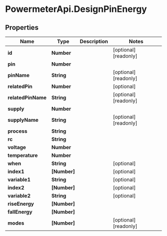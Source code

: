 # PowermeterApi.DesignPinEnergy

## Properties

Name | Type | Description | Notes
------------ | ------------- | ------------- | -------------
**id** | **Number** |  | [optional] [readonly] 
**pin** | **Number** |  | 
**pinName** | **String** |  | [optional] [readonly] 
**relatedPin** | **Number** |  | [optional] 
**relatedPinName** | **String** |  | [optional] [readonly] 
**supply** | **Number** |  | 
**supplyName** | **String** |  | [optional] [readonly] 
**process** | **String** |  | 
**rc** | **String** |  | 
**voltage** | **Number** |  | 
**temperature** | **Number** |  | 
**when** | **String** |  | [optional] 
**index1** | **[Number]** |  | [optional] 
**variable1** | **String** |  | [optional] 
**index2** | **[Number]** |  | [optional] 
**variable2** | **String** |  | [optional] 
**riseEnergy** | **[Number]** |  | 
**fallEnergy** | **[Number]** |  | 
**modes** | **[Number]** |  | [optional] [readonly] 


